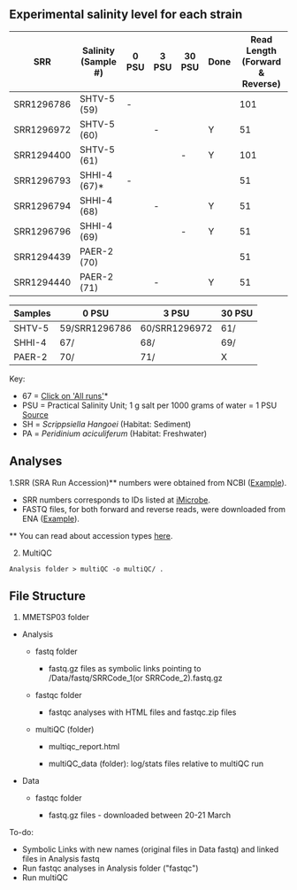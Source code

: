 ## Experimental salinity level for each strain

| SRR        | Salinity (Sample #)|  0 PSU | 3 PSU	| 30 PSU	| Done | Read Length (Forward & Reverse)|
|--------    | -------------------|-----   |---	   |---	    | ---  | -----|
| SRR1296786 |  SHTV-5 (59) 	     |   	-    |  	    |   	    |     |  101 |
| SRR1296972 |  SHTV-5 (60) 	     |   	    |  - 	  |   	    | Y    |   51 |
| SRR1294400 | SHTV-5 (61)	       |   	    |   	  |  - 	 | Y       | 101  |
| SRR1296793 | SHHI-4 (67)*       |   -    |  	   |   	  |        |  51 |
| SRR1296794 | SHHI-4 (68)	       |   	    |  -	  |   	  | Y       |  51 |
| SRR1296796 | SHHI-4 (69)	       |    	   |  	   |   -	 | Y       |  51 |
| SRR1294439 | PAER-2 (70)       |        |      |      |         | 51 |
| SRR1294440 | PAER-2 (71)	       |   	    |  -	  |   	  | Y       |   51 |

| Samples|  0 PSU          |  3 PSU            | 30 PSU |
|--------| -------         |------             |------	 |
| SHTV-5 | 59/SRR1296786   | 60/SRR1296972	    |  61/	  | 
| SHHI-4 |  67/            | 68/               |  69/   |
| PAER-2 |  70/            |  71/              |    X    |

Key:

+ 67 = [Click on 'All runs'](https://www.ncbi.nlm.nih.gov/sra/?term=SRR1294439)*
+ PSU = Practical Salinity Unit; 1 g salt per 1000 grams of water = 1 PSU [Source](https://podaac.jpl.nasa.gov/SeaSurfaceSalinity)
+ SH = *Scrippsiella Hangoei* (Habitat: Sediment)
+ PA = *Peridinium aciculiferum* (Habitat: Freshwater)

## Analyses

1.SRR (SRA Run Accession)** numbers were obtained from NCBI ([Example](https://www.ncbi.nlm.nih.gov/sra?LinkName=biosample_sra&from_uid=2740276)).
* SRR numbers corresponds to IDs listed at [iMicrobe](https://www.imicrobe.us/#/investigators/180).
* FASTQ files, for both forward and reverse reads, were downloaded from ENA ([Example](https://www.ebi.ac.uk/ena/data/view/SRR1294400)).

** You can read about accession types [here](https://www.ncbi.nlm.nih.gov/books/NBK56913/#search.what_do_the_different_sra_accessi).

2. MultiQC

```
Analysis folder > multiQC -o multiQC/ .
```

## File Structure

1. MMETSP03 folder

* Analysis

  * fastq folder
  
    * fastq.gz files as symbolic links pointing to /Data/fastq/SRRCode_1(or SRRCode_2).fastq.gz
  
  * fastqc folder
  
    * fastqc analyses with HTML files and fastqc.zip files
  
  * multiQC (folder)
  
    * multiqc_report.html
    
    * multiQC_data (folder): log/stats files relative to multiQC run

* Data

  * fastqc folder
  
    * fastq.gz files - downloaded between 20-21 March

To-do:

 - Symbolic Links with new names (original files in Data fastq) and linked files in Analysis fastq
 - Run fastqc analyses in Analysis folder ("fastqc")
 - Run multiQC
 
